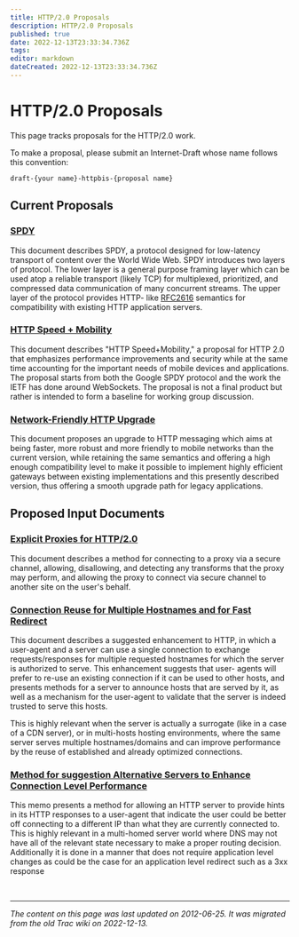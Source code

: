 ```yaml
---
title: HTTP/2.0 Proposals
description: HTTP/2.0 Proposals
published: true
date: 2022-12-13T23:33:34.736Z
tags: 
editor: markdown
dateCreated: 2022-12-13T23:33:34.736Z
---
```


# HTTP/2.0 Proposals

This page tracks proposals for the HTTP/2.0 work.

To make a proposal, please submit an Internet-Draft whose name follows this convention:

    draft-{your name}-httpbis-{proposal name}

## Current Proposals

### [SPDY](http://tools.ietf.org/html/draft-mbelshe-httpbis-spdy)

This document describes SPDY, a protocol designed for low-latency transport of content over the World Wide Web. SPDY introduces two layers of protocol. The lower layer is a general purpose framing layer which can be used atop a reliable transport (likely TCP) for multiplexed, prioritized, and compressed data communication of many concurrent streams. The upper layer of the protocol provides HTTP- like [RFC2616](http://tools.ietf.org/html/rfc2616) semantics for compatibility with existing HTTP application servers.
&nbsp;

### [HTTP Speed + Mobility](http://tools.ietf.org/html/draft-montenegro-httpbis-speed-mobility)

This document describes "HTTP Speed+Mobility," a proposal for HTTP 2.0 that emphasizes performance improvements and security while at the same time accounting for the important needs of mobile devices and applications. The proposal starts from both the Google SPDY protocol and the work the IETF has done around WebSockets. The proposal is not a final product but rather is intended to form a baseline for working group discussion.
&nbsp;

### [Network-Friendly HTTP Upgrade](http://tools.ietf.org/html/draft-tarreau-httpbis-network-friendly)

This document proposes an upgrade to HTTP messaging which aims at being faster, more robust and more friendly to mobile networks than the current version, while retaining the same semantics and offering a high enough compatibility level to make it possible to implement highly efficient gateways between existing implementations and this presently described version, thus offering a smooth upgrade path for legacy applications.
&nbsp;

## Proposed Input Documents

### [Explicit Proxies for HTTP/2.0](http://tools.ietf.org/html/draft-rpeon-httpbis-exproxy)

This document describes a method for connecting to a proxy via a secure channel, allowing, disallowing, and detecting any transforms that the proxy may perform, and allowing the proxy to connect via secure channel to another site on the user's behalf.
&nbsp;

### [Connection Reuse for Multiple Hostnames and for Fast Redirect](http://tools.ietf.org/html/draft-safruti-httpbis-connection-reuse)

This document describes a suggested enhancement to HTTP, in which a user-agent and a server can use a single connection to exchange requests/responses for multiple requested hostnames for which the server is authorized to serve. This enhancement suggests that user- agents will prefer to re-use an existing connection if it can be used to other hosts, and presents methods for a server to announce hosts that are served by it, as well as a mechanism for the user-agent to validate that the server is indeed trusted to serve this hosts.

This is highly relevant when the server is actually a surrogate (like in a case of a CDN server), or in multi-hosts hosting environments, where the same server serves multiple hostnames/domains and can improve performance by the reuse of established and already optimized connections.
&nbsp;

### [Method for suggestion Alternative Servers to Enhance Connection Level Performance](http://tools.ietf.org/html/draft-nygren-httpbis-connection-redirect)

This memo presents a method for allowing an HTTP server to provide hints in its HTTP responses to a user-agent that indicate the user could be better off connecting to a different IP than what they are currently connected to. This is highly relevant in a multi-homed server world where DNS may not have all of the relevant state necessary to make a proper routing decision. Additionally it is done in a manner that does not require application level changes as could be the case for an application level redirect such as a 3xx response


&nbsp;
&nbsp;
&nbsp;
&nbsp;

---
*The content on this page was last updated on 2012-06-25. It was migrated from the old Trac wiki on 2022-12-13.*